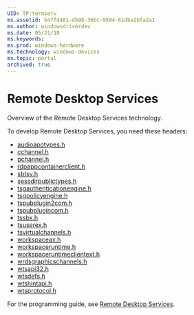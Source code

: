 ```yaml
---
UID: TP:termserv
ms.assetid: b47fd481-db98-36bc-9504-61dba2bfa2a1
ms.author: windowsdriverdev
ms.date: 05/21/18
ms.keywords: 
ms.prod: windows-hardware
ms.technology: windows-devices
ms.topic: portal
archived: true
---
```


# Remote Desktop Services



Overview of the Remote Desktop Services technology.

To develop Remote Desktop Services, you need these headers:

 * [audioapotypes.h](..\audioapotypes\index.md)
 * [cchannel.h](..\cchannel\index.md)
 * [pchannel.h](..\pchannel\index.md)
 * [rdpappcontainerclient.h](..\rdpappcontainerclient\index.md)
 * [sbtsv.h](..\sbtsv\index.md)
 * [sessdirpublictypes.h](..\sessdirpublictypes\index.md)
 * [tsgauthenticationengine.h](..\tsgauthenticationengine\index.md)
 * [tsgpolicyengine.h](..\tsgpolicyengine\index.md)
 * [tspubplugin2com.h](..\tspubplugin2com\index.md)
 * [tspubplugincom.h](..\tspubplugincom\index.md)
 * [tssbx.h](..\tssbx\index.md)
 * [tsuserex.h](..\tsuserex\index.md)
 * [tsvirtualchannels.h](..\tsvirtualchannels\index.md)
 * [workspaceax.h](..\workspaceax\index.md)
 * [workspaceruntime.h](..\workspaceruntime\index.md)
 * [workspaceruntimeclientext.h](..\workspaceruntimeclientext\index.md)
 * [wrdsgraphicschannels.h](..\wrdsgraphicschannels\index.md)
 * [wtsapi32.h](..\wtsapi32\index.md)
 * [wtsdefs.h](..\wtsdefs\index.md)
 * [wtshintapi.h](..\wtshintapi\index.md)
 * [wtsprotocol.h](..\wtsprotocol\index.md)

For the programming guide, see [Remote Desktop Services](https://review.docs.microsoft.com/en-us/win32-test/termserv).
